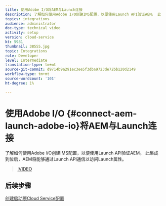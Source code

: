 ```yaml
---
title: 使用Adobe I/O将AEM与Launch连接
description: 了解如何使用Adobe I/O创建IMS配置，以便使用Launch API验证AEM。 此集成到位后，AEM将能够通过Launch API通信以访问Launch属性。
topics: integrations
audience: administrator
doc-type: technical video
activity: setup
version: cloud-service
kt: 5981
thumbnail: 38555.jpg
topic: Integrations
role: Developer
level: Intermediate
translation-type: tm+mt
source-git-commit: d9714b9a291ec3ee5f3dba9723de72bb120d2149
workflow-type: tm+mt
source-wordcount: '101'
ht-degree: 1%

---
```



# 使用Adobe I/O {#connect-aem-launch-adobe-io}将AEM与Launch连接

了解如何使用Adobe I/O创建IMS配置，以便使用Launch API验证AEM。 此集成到位后，AEM将能够通过Launch API通信以访问Launch属性。

>[!VIDEO](https://video.tv.adobe.com/v/38555?quality=12&learn=on)

## 后续步骤

[创建启动项Cloud Service配置](create-launch-cloud-service.md)
